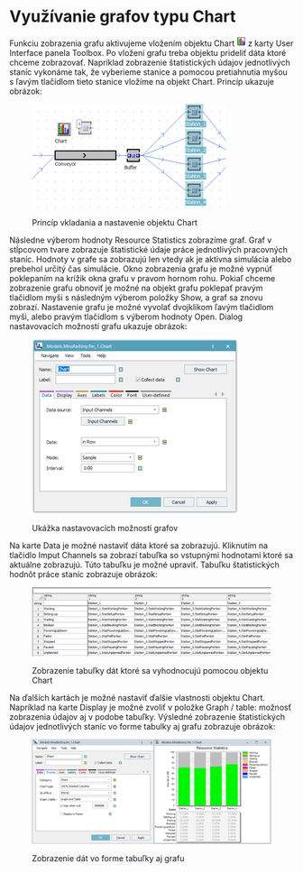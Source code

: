 # Využívanie grafov typu Chart

Funkciu zobrazenia grafu aktivujeme vložením objektu Chart ![icon name](../.gitbook/assets/chart_icon.png) z karty User Interface panela Toolbox. Po vložení grafu treba objektu prideliť dáta ktoré chceme zobrazovať. Napríklad zobrazenie štatistických údajov jednotlivých staníc vykonáme tak, že vyberieme stanice a pomocou pretiahnutia myšou s ľavým tlačídlom tieto stanice vložíme na objekt Chart. Princíp ukazuje obrázok:

<figure><img src="../.gitbook/assets/vkladanie_chart.png" alt=""><figcaption><p>Princíp vkladania a nastavenie objektu Chart</p></figcaption></figure>

Následne výberom hodnoty Resource Statistics zobrazíme graf. Graf v stĺpcovom tvare zobrazuje štatistické údaje práce jednotlivých pracovných staníc. Hodnoty v grafe sa zobrazujú len vtedy ak je aktivna simulácia alebo prebehol určitý čas simulácie. Okno zobrazenia grafu je možné vypnúť poklepaním na krížik okna grafu v pravom hornom rohu. Pokiaľ chceme zobrazenie grafu obnoviť je možné na objekt grafu poklepať pravým tlačidlom myši s následným výberom položky Show, a graf sa znovu zobrazí. Nastavenie grafu je možné vyvolať dvojklikom ľavým tlačidlom myši, alebo pravým tlačidlom s výberom hodnoty Open. Dialog nastavovacích možností grafu ukazuje obrázok:

<figure><img src="../.gitbook/assets/nastavenie_grafov.png" alt=""><figcaption><p>Ukážka nastavovacích možností grafov</p></figcaption></figure>

Na karte Data je možné nastaviť dáta ktoré sa zobrazujú. Kliknutím na tlačidlo Imput Channels sa zobrazí tabuľka so vstupnými hodnotami ktoré sa aktuálne zobrazujú. Túto tabuľku je možné upraviť. Tabuľku štatistických hodnôt práce staníc zobrazuje obrázok:

<figure><img src="../.gitbook/assets/tabulka_data_chart.png" alt=""><figcaption><p>Zobrazenie tabuľky dát ktoré sa vyhodnocujú pomocou objektu Chart</p></figcaption></figure>

Na ďalších kartách je možné nastaviť ďalšie vlastnosti objektu Chart. Napríklad na karte Display je možné zvoliť v položke Graph / table: možnosť zobrazenia údajov aj v podobe tabuľky. Výsledné zobrazenie štatistických údajov jednotlivých staníc vo forme tabulky aj grafu zobrazuje obrázok:

<figure><img src="../.gitbook/assets/graf_aj_tabulka.png" alt=""><figcaption><p>Zobrazenie dát vo forme tabuľky aj grafu</p></figcaption></figure>
